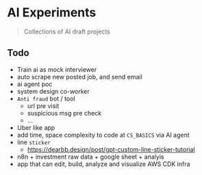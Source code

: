 # AI Experiments

> Collections of AI draft projects


## Todo

- Train ai as mock interviewer
- auto scrape new posted job, and send email
- ai agent poc
- system design co-worker
- `Anti fraud` bot / tool
	- url pre visit
	- suspicious msg pre check
	- ...
- Uber like app
- add time, space complexity to code at `CS_BASICS` via AI agent
- line `sticker`
  - https://dearbb.design/post/gpt-custom-line-sticker-tutorial
- n8n + investment raw data + google sheet + analyis
- app that can edit, build, analyze and visualize AWS CDK infra
